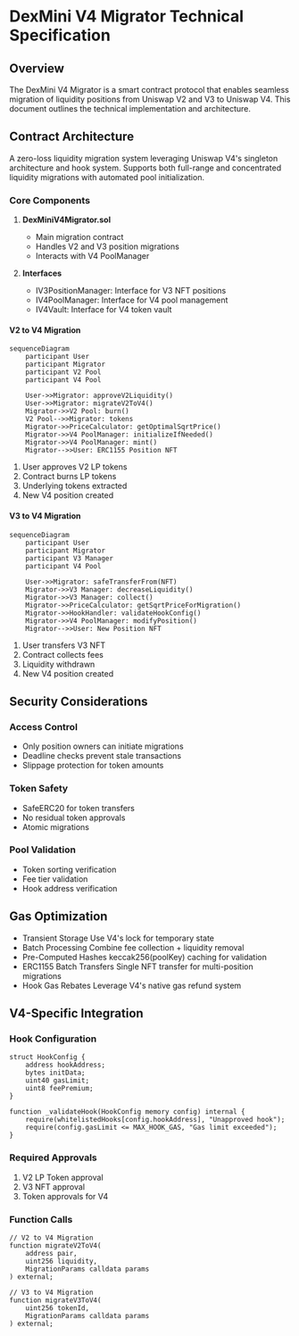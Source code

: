 # DexMini V4 Migrator Technical Specification

## Overview

The DexMini V4 Migrator is a smart contract protocol that enables seamless migration of liquidity positions from Uniswap V2 and V3 to Uniswap V4. This document outlines the technical implementation and architecture. 

## Contract Architecture
A zero-loss liquidity migration system leveraging Uniswap V4's singleton architecture and hook system. Supports both full-range and concentrated liquidity migrations with automated pool initialization.

### Core Components

1. **DexMiniV4Migrator.sol**
   - Main migration contract
   - Handles V2 and V3 position migrations
   - Interacts with V4 PoolManager

2. **Interfaces**
   - IV3PositionManager: Interface for V3 NFT positions
   - IV4PoolManager: Interface for V4 pool management
   - IV4Vault: Interface for V4 token vault

#### V2 to V4 Migration
```mermaid
sequenceDiagram
    participant User
    participant Migrator
    participant V2 Pool
    participant V4 Pool
    
    User->>Migrator: approveV2Liquidity()
    User->>Migrator: migrateV2ToV4()
    Migrator->>V2 Pool: burn()
    V2 Pool-->>Migrator: tokens
    Migrator->>PriceCalculator: getOptimalSqrtPrice()
    Migrator->>V4 PoolManager: initializeIfNeeded()
    Migrator->>V4 PoolManager: mint()
    Migrator-->>User: ERC1155 Position NFT
```

1. User approves V2 LP tokens
2. Contract burns LP tokens
3. Underlying tokens extracted
4. New V4 position created

#### V3 to V4 Migration
```mermaid
sequenceDiagram
    participant User
    participant Migrator
    participant V3 Manager
    participant V4 Pool
    
    User->>Migrator: safeTransferFrom(NFT)
    Migrator->>V3 Manager: decreaseLiquidity()
    Migrator->>V3 Manager: collect()
    Migrator->>PriceCalculator: getSqrtPriceForMigration()
    Migrator->>HookHandler: validateHookConfig()
    Migrator->>V4 PoolManager: modifyPosition()
    Migrator-->>User: New Position NFT
```

1. User transfers V3 NFT
2. Contract collects fees
3. Liquidity withdrawn
4. New V4 position created

## Security Considerations

### Access Control
- Only position owners can initiate migrations
- Deadline checks prevent stale transactions
- Slippage protection for token amounts

### Token Safety
- SafeERC20 for token transfers
- No residual token approvals
- Atomic migrations

### Pool Validation
- Token sorting verification
- Fee tier validation
- Hook address verification

## Gas Optimization

- Transient Storage	        Use V4's lock for temporary state
- Batch Processing	        Combine fee collection + liquidity removal
- Pre-Computed Hashes	    keccak256(poolKey) caching for validation
- ERC1155 Batch Transfers	Single NFT transfer for multi-position migrations
- Hook Gas Rebates	        Leverage V4's native gas refund system

## V4-Specific Integration

### Hook Configuration 
```solidity
struct HookConfig {
    address hookAddress;
    bytes initData;
    uint40 gasLimit;
    uint8 feePremium;
}

function _validateHook(HookConfig memory config) internal {
    require(whitelistedHooks[config.hookAddress], "Unapproved hook");
    require(config.gasLimit <= MAX_HOOK_GAS, "Gas limit exceeded");
}
```

### Required Approvals
1. V2 LP Token approval
2. V3 NFT approval
3. Token approvals for V4

### Function Calls
```solidity
// V2 to V4 Migration
function migrateV2ToV4(
    address pair,
    uint256 liquidity,
    MigrationParams calldata params
) external;

// V3 to V4 Migration
function migrateV3ToV4(
    uint256 tokenId,
    MigrationParams calldata params
) external;
``` 